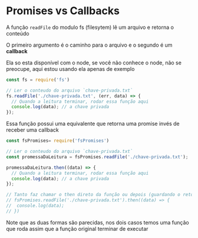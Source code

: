 # Promises vs Callbacks

A função `readFile` do modulo fs \(filesytem\) lê um arquivo e retorna o conteúdo

O primeiro argumento é o caminho para o arquivo e o segundo é um **callback**

Ela so esta disponível com o node, se você não conhece o node, não se preocupe, aqui estou usando ela apenas de exemplo

```javascript
const fs = require('fs')

// Ler o conteudo do arquivo `chave-privada.txt`
fs.readFile('./chave-privada.txt', (err, data) => {
  // Quando a leitura terminar, rodar essa função aqui
  console.log(data); // a chave privada
});
```

Essa função possui uma equivalente que retorna uma promise invés de receber uma callback

```javascript
const fsPromises= require('fsPromises')

// Ler o conteudo do arquivo `chave-privada.txt`
const promessaDaLeitura = fsPromises.readFile('./chave-privada.txt');

promessaDaLeitura.then((data) => {
  // Quando a leitura terminar, rodar essa função aqui
  console.log(data); // a chave privada
});

// Tanto faz chamar o then direto da função ou depois (guardando o retorno da função em uma variavel)
// fsPromises.readFile('./chave-privada.txt').then((data) => {
//  console.log(data);
// })
```

Note que as duas formas são parecidas, nos dois casos temos uma função que roda assim que a função original terminar de executar

